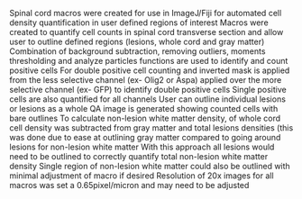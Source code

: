 Spinal cord macros were created for use in ImageJ/Fiji for automated cell density quantification in user defined regions of interest
Macros were created to quantify cell counts in spinal cord transverse section and allow user to outline defined regions (lesions, whole cord and gray matter)
Combination of background subtraction, removing outliers, moments thresholding and analyze particles functions are used to identify and count positive cells
For double positive cell counting and inverted mask is applied from the less selective channel (ex- Olig2 or Aspa) applied over the more selective channel (ex- GFP) to identify double positive cells
Single positive cells are also quantified for all channels
User can outline individual lesions or lesions as a whole
QA image is generated showing counted cells with bare outlines
To calculate non-lesion white matter density, of whole cord cell density was subtracted from gray matter and total lesions densities (this was done due to ease at outlining gray matter compared to going around lesions for non-lesion white matter
With this approach all lesions would need to be outlined to correctly quantify total non-lesion white matter density
Single region of non-lesion white matter could also be outlined with minimal adjustment of macro if desired
Resolution of 20x images for all macros was set a 0.65pixel/micron and may need to be adjusted
